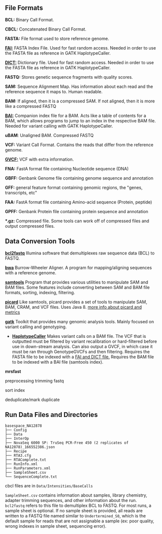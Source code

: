 ## File Formats
**BCL:** Binary Call Format.

**CBCL:** Concatenated Binary Call Format.

**FASTA:** File format used to store reference genome.

[**FAI:**](https://gatkforums.broadinstitute.org/gatk/discussion/1601/how-can-i-prepare-a-fasta-file-to-use-as-reference) FASTA Index File. Used for fast random access. Needed in order to use the FASTA file as reference in GATK HaplotypeCaller.

[**DICT:**](https://gatkforums.broadinstitute.org/gatk/discussion/1601/how-can-i-prepare-a-fasta-file-to-use-as-reference) Dictionary file. Used for fast random access. Needed in order to use the FASTA file as reference in GATK HaplotypeCaller.

**FASTQ:** Stores genetic sequence fragments with quality scores.

**SAM:** Sequence Alignment Map. Has information about each read and the reference sequence it maps to. Human readable.

**BAM:** If aligned, then it is a compressed SAM. If not aligned, then it is more like a compressed FASTQ

[**BAI:**](https://www.biostars.org/p/15847/) Companion index file for a BAM. Acts like a table of contents for a BAM, which allows programs to jump to an index in the respective BAM file. Needed for variant calling with GATK HaplotypeCaller.

**uBAM**: Unaligned BAM. Compressed FASTQ

**VCF:** Variant Call Format. Contains the reads that differ from the reference genome.

[**GVCF:**](https://gatkforums.broadinstitute.org/gatk/discussion/4017/what-is-a-gvcf-and-how-is-it-different-from-a-regular-vcf) VCF with extra information.

**FNA:** FastA format file containing Nucleotide sequence (DNA)

**GBFF:** Genbank Genome file containing genome sequence and annotation

**GFF:** general feature format containing genomic regions, the "genes, transcripts, etc"

**FAA:** FastA format file containing Amino-acid sequence (Protein, peptide)

**GPFF:** Genbank Protein file containing protein sequence and annotation

**\*.gz:** Compressed file. Some tools can work off of compressed files and output compressed files.
## Data Conversion Tools
[**bcl2fastq**](https://support.illumina.com/content/dam/illumina-support/documents/documentation/software_documentation/bcl2fastq/bcl2fastq2-v2-20-software-guide-15051736-03.pdf)
Illumina software that demultiplexes raw sequence data (BCL) to FASTQ.

[**bwa**](http://bio-bwa.sourceforge.net/bwa.shtml)
Burrow-Wheeler Aligner.
A program for mapping/aligning sequences with a reference genome.

[**samtools**](http://www.htslib.org/doc/samtools.html)
Program that provides various utilities to manipulate SAM and BAM files. Some features include converting between SAM and BAM file formats, sorting, indexing, filtering.

[**picard**](https://broadinstitute.github.io/picard/)
Like samtools, picard provides a set of tools to manipulate SAM, BAM, CRAM, and VCF files. Uses Java 8.
[more info about picard and metrics](https://www.broadinstitute.org/files/shared/mpg/plathumgen/plathumgen_fennell.pdf)

[**gatk**](https://software.broadinstitute.org/gatk/)
Toolkit that provides many genomic analysis tools. Mainly focused on variant calling and genotyping.
- [**HaplotypeCaller**](https://software.broadinstitute.org/gatk/documentation/tooldocs/4.0.4.0/org_broadinstitute_hellbender_tools_walkers_haplotypecaller_HaplotypeCaller.php)
Makes variant calls on a BAM file. The VCF that is outputted must be filtered by variant recalibration or hard-filtered before use in down-stream analysis. Can also output a GVCF, in which case it must be ran through GenotypeGVCFs and then filtering.
Requires the FASTA file to be indexed with a [FAI and DICT file.](https://gatkforums.broadinstitute.org/gatk/discussion/1601/how-can-i-prepare-a-fasta-file-to-use-as-reference)
Requires the BAM file to be indexed with a BAI file (samtools index).

**mrsfast**


preprocessing
trimming fastq

sort
index

deduplicate/mark duplicate

## Run Data Files and Directories

```
basespace_NA12878
├── Config
├── Data
├── InterOp
├── NovaSeq 6000 SP: TruSeq PCR-Free 450 (2 replicates of NA12878)_166552386.json
├── Recipe
├── RTA3.cfg
├── RTAComplete.txt
├── RunInfo.xml
├── RunParameters.xml
├── SampleSheet.csv
└── SequenceComplete.txt
```

cbcl files are in ```Data/Intensities/BaseCalls```

```SampleSheet.csv``` contains information about samples, library chemistry, adapter trimming sequences, and other information about the run. ```bcl2fastq``` refers to this file to demultiplex BCL to FASTQ. For most runs, a sample sheet is optional. If no sample sheet is provided, all reads are written to a FASTQ file named similar to ```Undertermined_S0```, which is the default sample for reads that are not assignable a sample (ex: poor quality, wrong indexes in sample sheet, sequencing error).
